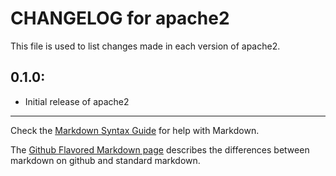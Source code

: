 # CHANGELOG for apache2

This file is used to list changes made in each version of apache2.

## 0.1.0:

* Initial release of apache2

- - - 
Check the [Markdown Syntax Guide](http://daringfireball.net/projects/markdown/syntax) for help with Markdown.

The [Github Flavored Markdown page](http://github.github.com/github-flavored-markdown/) describes the differences between markdown on github and standard markdown.
